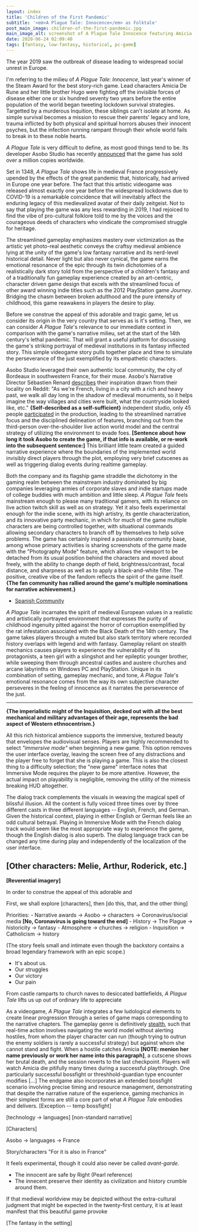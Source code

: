 ```yaml
---
layout: index
title: 'Children of the First Pandemic'
subtitle: '<em>A Plague Tale: Innocence</em> as Folktale'
post_main_image: children-of-the-first-pandemic.jpg
main_image_alt: screenshot of A Plague Tale Innocence featuring Amicia and Hugo in a dark church crypt looking a three statues with the sunlight coming in behind the statues
date: 2020-06-24 02:09:40
tags: [fantasy, low-fantasy, historical, pc-game]
---
```


The year 2019 saw the outbreak of disease leading to widespread social unrest in Europe.

I'm referring to the milieu of *A Plague Tale: Innocence*, last year's winner of the Steam Award for the best story-rich game. Lead characters Amicia De Rune and her little brother Hugo were fighting off the invisible forces of disease either one or six hundred seventy two years before the entire population of the world began tweeting lockdown survival strategies. Targetted by a murderous Inquition, these siblings can't isolate at home. As simple survival becomes a mission to rescue their parents' legacy and lore, trauma inflicted by both physical and spiritual horrors abuses their innocent psyches, but the infection running rampant through their whole world fails to break in to these noble hearts.

*A Plague Tale* is very difficult to define, as most good things tend to be. Its developer Asobo Studio has recently [announced](https://twitter.com/APlagueTale/status/1278276197441560576) that the game has sold over a million copies worldwide.

Set in 1348, *A Plague Tale* shows life in medieval France progressively upended by the effects of the great pandemic that, historically, had arrived in Europe one year before. The fact that this artistic videogame was released almost exactly one year before the widespread lockdowns due to COVID-19 is a remarkable coincidence that will inevitably affect the enduring legacy of this medievalized avatar of their daily zeitgeist. Not to say that playing the game was any less rewarding in 2019, I had rejoiced to find the vibe of pro-cultural folklore told to me by the voices and the courageous deeds of characters who vindicate the compromised struggle for heritage.


The streamlined gameplay emphasizes mastery over victimization as the artistic yet photo-real aesthetic conveys the craftsy medieval ambience lying at the unity of the game's low fantasy narrative and its nerd-level historical detail. Never light but also never cynical, the game earns the emotional resonance of the epic through its twin dichotomies of a realistically dark story told from the perspective of a children's fantasy and of a traditionally fun gameplay experience created by an art-centric, character driven game design that excels with the streamlined focus of other award winning indie titles such as the 2012 PlayStation game *Journey*. Bridging the chasm between broken adulthood and the pure intensity of childhood, this game reawakens in players the desire to play.

<!-- more -->

Before we construe the appeal of this adorable and tragic game, let us consider its origin in the very country that serves as is it's setting. Then, we can consider *A Plague Tale*'s relevance to our immediate context in comparison with the game's narrative milieu, set at the start of the 14th century's lethal pandemic. That will grant a useful platform for discussing the game's striking portrayal of medieval institutions in its fantasy inflected story. This simple videogame story pulls together place and time to simulate the perseverance of the just exemplified by its empathetic characters.

Asobo Studio leveraged their own authentic local community, the city of Bordeaux in southwestern France, for their muse. Asobo's Narrative Director Sébastien Renard [describes](https://www.reddit.com/r/Games/comments/bo2ygy/ama_we_are_asobo_studio_developers_of_a_plague/enc0k9j?utm_source=share&utm_medium=web2x) their inspiration drawn from their locality on Reddit: "As we're French, living in a city with a rich and heavy past, we walk all day long in the shadow of medieval monuments, so it helps imagine the way villages and cities were built, what the countryside looked like, etc." **{Self-described as a self-sufficient}** independent studio, only 45 people [participated](https://www.reddit.com/r/Games/comments/bo2ygy/ama_we_are_asobo_studio_developers_of_a_plague/enbrpab?utm_source=share&utm_medium=web2x) in the production, leading to the streamlined narrative focus and the disciplined delineation of features, branching out from the third-person over-the-shoulder live action world model and the central strategy of utilizing the environment to evade foes. **[Sentence about how long it took Asobo to create the game, if that info is available, or re-work into the subsequent sentence:]** This brilliant little team created a guided narrative experience where the boundaries of the implemented world invisibly direct players through the plot, employing very brief cutscenes as well as triggering dialog events during realtime gameplay.

Both the company and its flagship game straddle the dichotomy in the gaming realm between the mainstream industry dominated by big companies leveraging armies of corporate slaves and indie startups made of college buddies with much ambition and little sleep. *A Plague Tale* feels mainstream enough to please many traditional gamers, with its reliance on live action twitch skill as well as on strategy. Yet it also feels experimental enough for the indie scene, with its high artistry, its gentle characterization, and its innovative party mechanic, in which for much of the game multiple characters are being controlled together, with situational commands allowing secondary characters to branch off by themselves to help solve problems. The game has certainly inspired a passionate community base, among whose primary activities is sharing screenshots of the game made with the "Photography Mode" feature, which allows the viewport to be detached from its usual position behind the characters and moved about freely, with the ability to change depth of field, brightness/contrast, focal distance, and sharpness as well as to apply a black-and-white filter. The positive, creative vibe of the fandom reflects the spirit of the game itself. **{The fan community has rallied around the game's multiple nominations for narrative achievement.}**

- [Spanish Community](https://twitter.com/community_tales)

*A Plague Tale* incarnates the spirit of medieval European values in a realistic and artistically portrayed environment that expresses the purity of childhood ingenuity pitted against the horror of corruption exemplified by the rat infestation associated with the Black Death of the 14th century. The game takes players through a muted but also stark territory where recorded history overlaps with legend and with fantasy. Gameplay reliant on stealth mechanics causes players to experience the vulnerability of its protagonists, a teen girl with a slingshot and her epileptic younger brother, while sweeping them through ancestral castles and austere churches and arcane labyrinths on Windows PC and PlayStation. Unique in its combination of setting, gameplay mechanic, and tone, *A Plague Tale*'s emotional resonance comes from the way its own subjective character perseveres in the feeling of innocence as it narrates the perseverence of the just.

---

**{The imperialistic might of the Inquisition, decked out with all the best mechanical and military advantages of their age, represents the bad aspect of Western ethnocentrism.}**

All this rich historical ambience supports the immersive, textured beauty that envelopes the audiovisual senses. Players are highly recommended to select *"immersive mode"* when beginning a new game. This option removes the user interface overlay, leaving the screen free of any distractions and the player free to forget that she is playing a game. This is also the closest thing to a difficulty selection; the "new game" interface notes that Immersive Mode requires the player to be more attentive. However, the actual impact on playability is negligible, removing the utility of the mimesis breaking HUD altogether.


The dialog track complements the visuals in weaving the magical spell of blissful illusion. All the content is fully voiced three times over by three different casts in three different languages -- English, French, and German. Given the historical context, playing in either English or German feels like an odd cultural betrayal. Playing in Immersive Mode with the French dialog track would seem like the most appropriate way to experience the game, though the English dialog is also superb. The dialog language track can be changed any time during play and independently of the localization of the user interface.

**[Other characters: Melie, Arthur, Roderick, etc.]**
---




**[Reverential imagery]**

 In order to construe the appeal of this adorable and

First, we shall explore [characters], then [do this, that, and the other thing]

  Priorities:
      - Narrative awards -> Asobo -> characters -> Coronavirus/social media **[No, Coronavirus is going toward the end]**
      - History -> The Plague -> historicity -> fantasy
      - Atmosphere -> churches -> religion
      - Inquisition -> Catholicism -> history

(The story feels small and intimate even though the backstory contains a broad legendary framework with an epic scope.)
  * It's about us.
  * Our struggles
  * Our victory
  * Our pain


From castle ramparts to church naves to desiccated battlefields, *A Plague Tale* lifts us up out of ordinary life to appreciate



As a videogame, *A Plague Tale* integrates a few ludological elements to create linear progression through a series of game maps corresponding to the narrative chapters. The gameplay genre is definitively [stealth](https://en.wikipedia.org/wiki/Stealth_game), such that real-time action involves navigating the world model without alerting hostiles, from whom the player character can run (though trying to outrun the enemy soldiers is rarely a successful strategy) but against whom she cannot stand and fight. When a hostile catches Amicia **[NOTE: menion her name previously or work her name into this paragraph]**, a cutscene shows her brutal death, and the session reverts to the last checkpoint. Players will watch Amicia die pitifully many times during a successful playthrough. One particularly successful bossfight or threshhold-guardian type encounter modifies [...] The endgame also incorporates an extended bossfight scenario involving precise timing and resource management, demonstrating that despite the narrative nature of the experience, gaming mechanics in their simplest forms are still a core part of what *A Plague Tale* embodies and delivers. [Exception -- temp bossfight]

[technology -> languages] [non-standard narrative]

[Characters]

Asobo -> languages -> France

Story/characters "For it is also in France"

It feels experimental, though it could also never be called *avant-garde*.

- The innocent are safe by Right (Pearl reference)
- The innecent preserve their identity as civilization and history crumble around them.

 If that medieval worldview may be depicted without the extra-cultural judgment that might be expected in the twenty-first century, it is at least manifest that this beautiful game provoke


[The fantasy in the setting]
